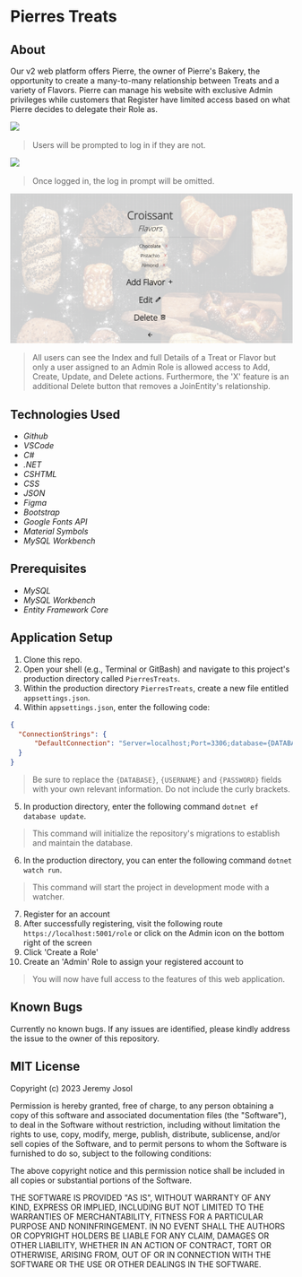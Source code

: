 # Pierres Treats

## About
Our v2 web platform offers Pierre, the owner of Pierre's Bakery, the opportunity to create a many-to-many relationship between Treats and a variety of Flavors. Pierre can manage his website with exclusive Admin privileges while customers that Register have limited access based on what Pierre decides to delegate their Role as.

<html>
<img src="PierresTreats/wwwroot/img/Login.jpg">
</html>

> Users will be prompted to log in if they are not.


<html>
<img src="PierresTreats/wwwroot/img/LoggedIn.jpg">

> Once logged in, the log in prompt will be omitted.

<html>
<img src="PierresTreats/wwwroot/img/CRUD.jpg">

> All users can see the Index and full Details of a Treat or Flavor but only a user assigned to an Admin Role is allowed access to Add, Create, Update, and Delete actions. Furthermore, the 'X' feature is an additional Delete button that removes a JoinEntity's relationship.

## Technologies Used
* _Github_
* _VSCode_
* _C#_
* _.NET_
* _CSHTML_
* _CSS_
* _JSON_
* _Figma_
* _Bootstrap_
* _Google Fonts API_
* _Material Symbols_
* _MySQL Workbench_

## Prerequisites

* _MySQL_
* _MySQL Workbench_
* _Entity Framework Core_

## Application Setup

1. Clone this repo.
2. Open your shell (e.g., Terminal or GitBash) and navigate to this project's production directory called `PierresTreats`. 
3. Within the production directory `PierresTreats`, create a new file entitled `appsettings.json`.
4. Within `appsettings.json`, enter the following code:
```json
{
  "ConnectionStrings": {
      "DefaultConnection": "Server=localhost;Port=3306;database={DATABASE};uid={USERNAME};pwd={PASSWORD};",
  }
}
```
  > Be sure to replace the `{DATABASE}`, `{USERNAME}` and `{PASSWORD}` fields with your own relevant information. Do not include the curly brackets.
5. In production directory, enter the following command `dotnet ef database update`. 
  > This command will initialize the repository's migrations to establish and maintain the database.
6. In the production directory, you can enter the following command `dotnet watch run`.
  > This command will start the project in development mode with a watcher.
7. Register for an account
8. After successfully registering, visit the following route `https://localhost:5001/role` or click on the Admin icon on the bottom right of the screen
8. Click 'Create a Role'
9. Create an 'Admin' Role to assign your registered account to
  > You will now have full access to the features of this web application.

## Known Bugs

Currently no known bugs. If any issues are identified, please kindly address the issue to the owner of this repository.

## MIT License

Copyright (c) 2023 Jeremy Josol

Permission is hereby granted, free of charge, to any person obtaining a copy of this software and associated documentation files (the "Software"), to deal in the Software without restriction, including without limitation the rights to use, copy, modify, merge, publish, distribute, sublicense, and/or sell copies of the Software, and to permit persons to whom the Software is furnished to do so, subject to the following conditions:

The above copyright notice and this permission notice shall be included in all copies or substantial portions of the Software.

THE SOFTWARE IS PROVIDED "AS IS", WITHOUT WARRANTY OF ANY KIND, EXPRESS OR IMPLIED, INCLUDING BUT NOT LIMITED TO THE WARRANTIES OF MERCHANTABILITY, FITNESS FOR A PARTICULAR PURPOSE AND NONINFRINGEMENT. IN NO EVENT SHALL THE AUTHORS OR COPYRIGHT HOLDERS BE LIABLE FOR ANY CLAIM, DAMAGES OR OTHER LIABILITY, WHETHER IN AN ACTION OF CONTRACT, TORT OR OTHERWISE, ARISING FROM, OUT OF OR IN CONNECTION WITH THE SOFTWARE OR THE USE OR OTHER DEALINGS IN THE SOFTWARE.
